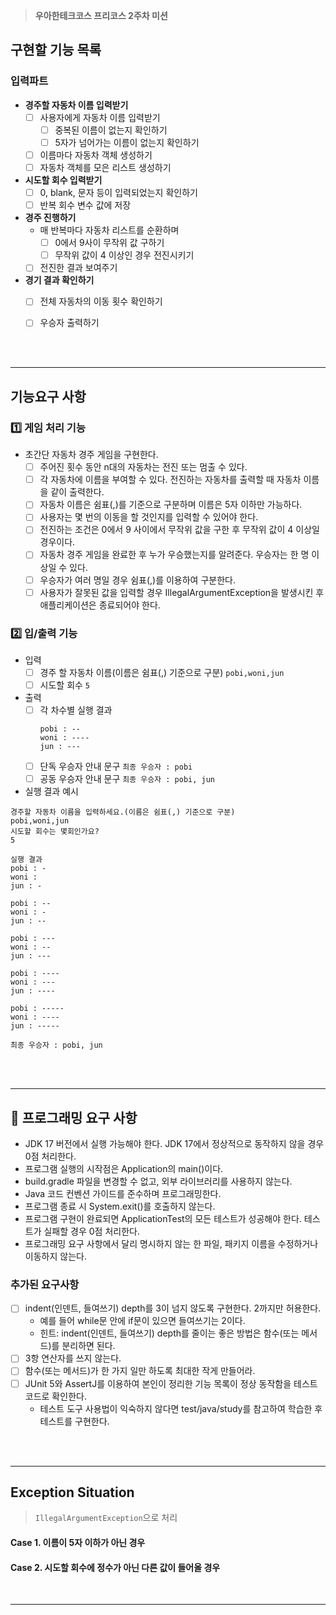 > **우아한테크코스 프리코스 2주차 미션**
## 구현할 기능 목록
### 입력파트
- **경주할 자동차 이름 입력받기**
  - [ ] 사용자에게 자동차 이름 입력받기
    - [ ] 중복된 이름이 없는지 확인하기
    - [ ] 5자가 넘어가는 이름이 없는지 확인하기
  - [ ] 이름마다 자동차 객체 생성하기
  - [ ] 자동차 객체를 모은 리스트 생성하기

- **시도할 회수 입력받기**
  - [ ] 0, blank, 문자 등이 입력되었는지 확인하기
  - [ ] 반복 회수 변수 값에 저장

- **경주 진행하기**
  - 매 반복마다 자동차 리스트를 순환하며
    - [ ] 0에서 9사이 무작위 값 구하기
    - [ ] 무작위 값이 4 이상인 경우 전진시키기
  - [ ] 전진한 결과 보여주기

- **경기 결과 확인하기**
  - [ ] 전체 자동차의 이동 횟수 확인하기
  - [ ] 우승자 출력하기


<br/>
<br/>

---
## 기능요구 사항
### 1️⃣ 게임 처리 기능
- 초간단 자동차 경주 게임을 구현한다.
    - [ ] 주어진 횟수 동안 n대의 자동차는 전진 또는 멈출 수 있다.
    - [ ] 각 자동차에 이름을 부여할 수 있다. 전진하는 자동차를 출력할 때 자동차 이름을 같이 출력한다.
    - [ ] 자동차 이름은 쉼표(,)를 기준으로 구분하며 이름은 5자 이하만 가능하다.
    - [ ] 사용자는 몇 번의 이동을 할 것인지를 입력할 수 있어야 한다.
    - [ ] 전진하는 조건은 0에서 9 사이에서 무작위 값을 구한 후 무작위 값이 4 이상일 경우이다.
    - [ ] 자동차 경주 게임을 완료한 후 누가 우승했는지를 알려준다. 우승자는 한 명 이상일 수 있다.
    - [ ] 우승자가 여러 명일 경우 쉼표(,)를 이용하여 구분한다.
    - [ ] 사용자가 잘못된 값을 입력할 경우 IllegalArgumentException을 발생시킨 후 애플리케이션은 종료되어야 한다.

### 2️⃣ 입/출력 기능
- 입력
  - [ ] 경주 할 자동차 이름(이름은 쉼표(,) 기준으로 구분) `pobi,woni,jun`
  - [ ] 시도할 회수 `5`
- 출력
    - [ ] 각 차수별 실행 결과 
      ```
      pobi : --
      woni : ----
      jun : ---
      ```
    - [ ] 단독 우승자 안내 문구 `최종 우승자 : pobi`
    - [ ] 공동 우승자 안내 문구 `최종 우승자 : pobi, jun`

- 실행 결과 예시
```
경주할 자동차 이름을 입력하세요.(이름은 쉼표(,) 기준으로 구분)
pobi,woni,jun
시도할 회수는 몇회인가요?
5

실행 결과
pobi : -
woni : 
jun : -

pobi : --
woni : -
jun : --

pobi : ---
woni : --
jun : ---

pobi : ----
woni : ---
jun : ----

pobi : -----
woni : ----
jun : -----

최종 우승자 : pobi, jun

```

<br/>
<br/>

---
## 🎯 프로그래밍 요구 사항
- JDK 17 버전에서 실행 가능해야 한다. JDK 17에서 정상적으로 동작하지 않을 경우 0점 처리한다.
- 프로그램 실행의 시작점은 Application의 main()이다.
- build.gradle 파일을 변경할 수 없고, 외부 라이브러리를 사용하지 않는다.
- Java 코드 컨벤션 가이드를 준수하며 프로그래밍한다.
- 프로그램 종료 시 System.exit()를 호출하지 않는다.
- 프로그램 구현이 완료되면 ApplicationTest의 모든 테스트가 성공해야 한다. 테스트가 실패할 경우 0점 처리한다.
- 프로그래밍 요구 사항에서 달리 명시하지 않는 한 파일, 패키지 이름을 수정하거나 이동하지 않는다.

### 추가된 요구사항
- [ ] indent(인덴트, 들여쓰기) depth를 3이 넘지 않도록 구현한다. 2까지만 허용한다.
  - 예를 들어 while문 안에 if문이 있으면 들여쓰기는 2이다.
  - 힌트: indent(인덴트, 들여쓰기) depth를 줄이는 좋은 방법은 함수(또는 메서드)를 분리하면 된다.
- [ ] 3항 연산자를 쓰지 않는다.
- [ ] 함수(또는 메서드)가 한 가지 일만 하도록 최대한 작게 만들어라.
- [ ] JUnit 5와 AssertJ를 이용하여 본인이 정리한 기능 목록이 정상 동작함을 테스트 코드로 확인한다.
  - 테스트 도구 사용법이 익숙하지 않다면 test/java/study를 참고하여 학습한 후 테스트를 구현한다.

<br/>
<br/>

---
## Exception Situation
> `IllegalArgumentException`으로 처리 
#### Case 1. 이름이 5자 이하가 아닌 경우

#### Case 2. 시도할 회수에 정수가 아닌 다른 값이 들어올 경우

<br/>


---
